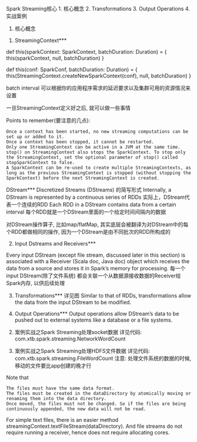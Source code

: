 Spark Streaming核心
    1. 核心概念
    2. Transformations
    3. Output Operations
    4. 实战案例





1. 核心概念
1) StreamingContext***

def this(sparkContext: SparkContext, batchDuration: Duration) = {
  this(sparkContext, null, batchDuration)
}

def this(conf: SparkConf, batchDuration: Duration) = {
  this(StreamingContext.createNewSparkContext(conf), null, batchDuration)
}


batch interval 可以根据你的应用程序需求的延迟要求以及集群可用的资源情况来设置


一旦StreamingContext定义好之后, 就可以做一些事情


Points to remember(要注意的几点):

    Once a context has been started, no new streaming computations can be set up or added to it.
    Once a context has been stopped, it cannot be restarted.
    Only one StreamingContext can be active in a JVM at the same time.
    stop() on StreamingContext also stops the SparkContext. To stop only the StreamingContext, set the optional parameter of stop() called stopSparkContext to false.
    A SparkContext can be re-used to create multiple StreamingContexts, as long as the previous StreamingContext is stopped (without stopping the SparkContext) before the next StreamingContext is created.



DStream***
Discretized Streams (DStreams) 的简写形式
Internally, a DStream is represented by a continuous series of RDDs 实际上，DStream代表一个连续的RDD
Each RDD in a DStream contains data from a certain interval 每个RDD就是一个DStream里面的一个给定时间间隔内的数据

对DStream操作算子, 比如map/flatMap, 其实底层会被翻译为对DStream中的每个RDD都做相同的操作, 因为一个DStream是由不同批次的RDD所构成的



2) Input Dstreams and Receivers***

Every input DStream (except file stream, discussed later in this section) is associated with a Receiver (Scala doc, Java doc) object which receives the data from a source and stores it in Spark’s memory for processing.
每一个input DStream(除了文件系统) 都会关联一个从数据源接收数据的Receiver给Spark内存, 以供后续处理


3) Transformations***
详见图
Similar to that of RDDs, transformations allow the data from the input DStream to be modified.


4) Output Operations***
Output operations allow DStream’s data to be pushed out to external systems like a database or a file systems.




2. 案例实战之Spark Streaming处理socket数据
详见代码: com.xtb.spark.streaming.NetworkWordCount


3. 案例实战之Spark Streaming处理HDFS文件数据
详见代码: com.xtb.spark.streaming.FileWordCount
注意: 处理文件系统的数据的时候, 移动的文件要比app创建的晚才行

Note that

    The files must have the same data format.
    The files must be created in the dataDirectory by atomically moving or renaming them into the data directory.
    Once moved, the files must not be changed. So if the files are being continuously appended, the new data will not be read.

For simple text files, there is an easier method streamingContext.textFileStream(dataDirectory). And file streams do not require running a receiver, hence does not require allocating cores.










